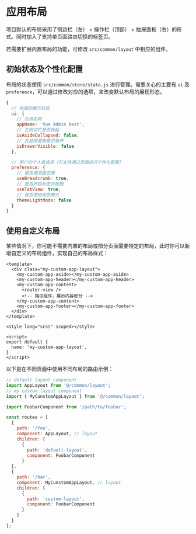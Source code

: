 # 应用布局

项目默认的布局采用了侧边栏（左） + 操作栏（顶部） + 抽屉面板（右）的形式。同时加入了支持单页面路由切换的标签页。

若需要扩展内置布局的功能，可修改 `src/common/layout` 中相应的组件。

## 初始状态及个性化配置

布局的状态使用 `src/common/store/state.js` 进行管理。需要关心的主要有 `ui` 及 `preference`，可以通过修改对应的选项，来改变默认布局的展现形态。

```js
{
  // 布局的展示状态
  ui: {
    // 应用名称
    appName: 'Vue Admin Next',
    // 左侧边栏是否收起
    isAsideCollapsed: false,
    // 右抽屉面板是否展开
    isDrawerVisible: false
  },

  // 用户的个人首选项（可支持通过页面进行个性化配置）
  preference: {
    // 是否使用面包屑
    useBreadcrumb: true,
    // 是否开启标签页视图
    useTabView: true,
    // 是否使用亮色模式
    themeLightMode: false
  }
}
```

## 使用自定义布局

某些情况下，你可能不需要内置的布局或部分页面需要特定的布局，此时你可以新增自定义的布局组件，实现自己的布局样式：

```vue {6}
<template>
  <div class="my-custom-app-layout">
    <my-custom-app-aside></my-custom-app-aside>
    <my-custom-app-header></my-custom-app-header>
    <my-custom-app-content>
      <router-view />
      <!-- 路由组件，展示内容部分 -->
    </my-custom-app-content>
    <my-custom-app-footer></my-custom-app-footer>
  </div>
</template>

<style lang="scss" scoped></style>

<script>
export default {
  name: 'my-custom-app-layout',
}
</script>
```

以下是在不同页面中使用不同布局的路由示例：

```javascript {4,20}
// default layout component
import AppLayout from '@/common/layout';
// my custom layout component
import { MyCunstomAppLayout } from '@/common/layout';

import FoobarComponent from '/path/to/foobar';

const routes = [
  {
    path: '/foo',
    component: AppLayout, // layout
    children: [
      {
        path: 'default-layout',
        component: FoobarComponent
      }
  },
  {
    path: '/bar',
    component: MyCunstomAppLayout, // layout
    children: [
      {
        path: 'custom-layout',
        component: FoobarComponent
      }
    ]
  }
];
```
